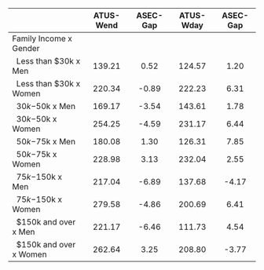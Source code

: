 
|                      |    ATUS-Wend |     ASEC-Gap |    ATUS-Wday |     ASEC-Gap |
| -------------------- | :----------: | :----------: | :----------: | :----------: |
| Family Income x Gender |              |              |              |              |
| &nbsp;&nbsp;Less than $30k x Men |       139.21 |         0.52 |       124.57 |         1.20 |
| &nbsp;&nbsp;Less than $30k x Women |       220.34 |        -0.89 |       222.23 |         6.31 |
| &nbsp;&nbsp;$30k-$50k x Men |       169.17 |        -3.54 |       143.61 |         1.78 |
| &nbsp;&nbsp;$30k-$50k x Women |       254.25 |        -4.59 |       231.17 |         6.44 |
| &nbsp;&nbsp;$50k-$75k x Men |       180.08 |         1.30 |       126.31 |         7.85 |
| &nbsp;&nbsp;$50k-$75k x Women |       228.98 |         3.13 |       232.04 |         2.55 |
| &nbsp;&nbsp;$75k-$150k x Men |       217.04 |        -6.89 |       137.68 |        -4.17 |
| &nbsp;&nbsp;$75k-$150k x Women |       279.58 |        -4.86 |       200.69 |         6.41 |
| &nbsp;&nbsp;$150k and over x Men |       221.17 |        -6.46 |       111.73 |         4.54 |
| &nbsp;&nbsp;$150k and over x Women |       262.64 |         3.25 |       208.80 |        -3.77 |

